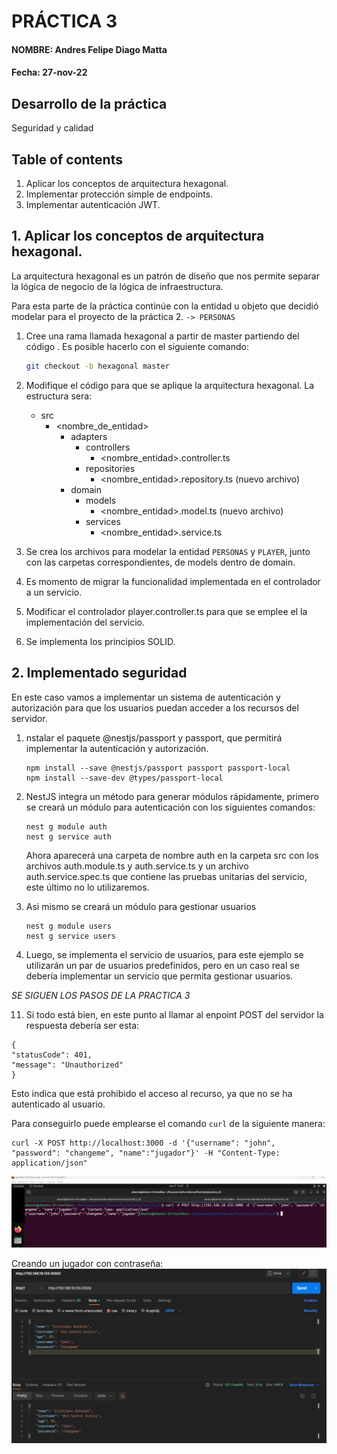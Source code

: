 
# PRÁCTICA 3

#### NOMBRE: Andres Felipe Diago Matta
#### Fecha: 27-nov-22

## Desarrollo de la práctica
Seguridad y calidad

## Table of contents
1. Aplicar los conceptos de arquitectura hexagonal.
2. Implementar protección simple de endpoints.
3. Implementar autenticación JWT.


## 1. Aplicar los conceptos de arquitectura hexagonal.
La arquitectura hexagonal es un patrón de diseño que nos permite separar la lógica de negocio de la lógica de infraestructura.

Para esta parte de la práctica continúe con la entidad u objeto que decidió modelar para el proyecto de la práctica 2. ``-> PERSONAS``

 1. Cree una rama llamada hexagonal a partir de master partiendo del código . Es posible hacerlo con el siguiente comando:
    ```bash
    git checkout -b hexagonal master
    ```
 2. Modifique el código para que se aplique la arquitectura hexagonal. La estructura sera:

    
    * src
        * <nombre_de_entidad>
            * adapters
              * controllers
                * <nombre_entidad>.controller.ts
              * repositories
                * <nombre_entidad>.repository.ts (nuevo archivo)
            * domain
                * models
                  * <nombre_entidad>.model.ts (nuevo archivo)
                * services
                  * <nombre_entidad>.service.ts



 3. Se crea los archivos para modelar la entidad ``PERSONAS`` y ``PLAYER``, junto con las carpetas correspondientes, de models dentro de domain.
 4. Es momento de migrar la funcionalidad implementada en el controlador a un servicio. 
 5. Modificar el controlador player.controller.ts para que se emplee el la implementación del servicio.
 6. Se implementa los principios SOLID.



## 2. Implementado seguridad

En este caso vamos a implementar un sistema de autenticación y autorización para que los usuarios puedan acceder a los recursos del servidor.

 1. nstalar el paquete @nestjs/passport y passport, que permitirá implementar la autenticación y autorización.

        npm install --save @nestjs/passport passport passport-local
        npm install --save-dev @types/passport-local

 2. NestJS integra un método para generar módulos rápidamente, primero se creará un módulo para autenticación con los siguientes comandos:
   
        nest g module auth
        nest g service auth
    Ahora aparecerá una carpeta de nombre auth en la carpeta src con los archivos auth.module.ts y auth.service.ts y un archivo auth.service.spec.ts que contiene las pruebas unitarias del servicio, este último no lo utilizaremos.
 3. Asi mismo se creará un módulo para gestionar usuarios
   
        nest g module users
        nest g service users
 
 4. Luego, se implementa el servicio de usuarios, para este ejemplo se utilizarán un par de usuarios predefinidos, pero en un caso real se debería implementar un servicio que permita gestionar usuarios.
   
   *SE SIGUEN LOS PASOS DE LA PRACTICA 3*

 11. Si todo está bien, en este punto al llamar al enpoint POST del servidor la respuesta debería ser esta:
    
    {
    "statusCode": 401,
    "message": "Unauthorized"
    }
    

Esto indica que está prohibido el acceso al recurso, ya que no se ha autenticado al usuario.

Para conseguirlo puede emplearse el comando `curl` de la siguiente manera:

    curl -X POST http://localhost:3000 -d '{"username": "john", "password": "changeme", "name":"jugador"}' -H "Content-Type: application/json"

![Alt text](./img/auth.png "auth")

Creando un jugador con contraseña:
![Alt text](./img/post1.png "post1")